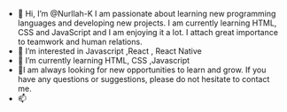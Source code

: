 - 👋 Hi, I’m @Nurllah-K I am passionate about learning new programming languages and developing new projects. I am currently learning HTML, CSS and JavaScript and I am enjoying it a lot. I attach great importance to teamwork and human relations.
- 👀 I’m interested in Javascript ,React , React Native
- 🌱 I’m currently learning HTML, CSS ,Javascript
- 💞️I am always looking for new opportunities to learn and grow. If you have any questions or suggestions, please do not hesitate to contact me.
- 📫  

<!---
Nurllah-K/Nurllah-K is a ✨ special ✨ repository because its `README.md` (this file) appears on your GitHub profile.
You can click the Preview link to take a look at your changes.
--->
